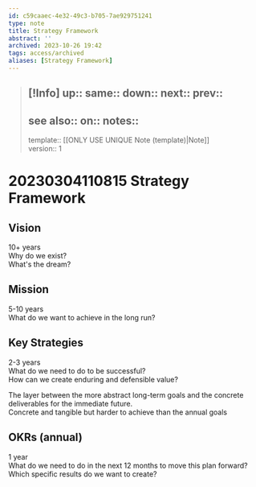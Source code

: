 ```yaml
---
id: c59caaec-4e32-49c3-b705-7ae929751241
type: note
title: Strategy Framework
abstract: ''
archived: 2023-10-26 19:42
tags: access/archived
aliases: [Strategy Framework]
---
```

> [!Info]
> up::
> same::
> down::
> next::
> prev::
> ---
> see also::
> on::
> notes::
> ---
> template:: [[ONLY USE UNIQUE Note (template)|Note]]  
> version:: 1

# 20230304110815 Strategy Framework

## Vision

10+ years  
Why do we exist?  
What's the dream?

## Mission

5-10 years  
What do we want to achieve in the long run?

## Key Strategies

2-3 years  
What do we need to do to be successful?  
How can we create enduring and defensible value?

The layer between the more abstract long-term goals and the concrete deliverables for the immediate future.  
Concrete and tangible but harder to achieve than the annual goals

## OKRs (annual)

1 year  
What do we need to do in the next 12 months to move this plan forward?  
Which specific results do we want to create?
